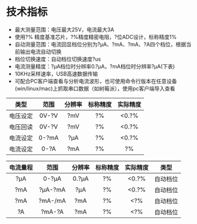 # 技术指标

- 最大测量范围：电压最大25V，电流最大3A
- 使用?% 精度基准芯片，?%精度精密电阻，?位ADC设计，标称精度1%
- 自动测量范围：电流回显档位分别为?μA、?mA、?mA、?A四个档位，根据当前输出电流自动切换
- 档位切换速度：自动档位切换速度?us
- 电流测量精度：?μA档位时分辨率0.?μA，?mA档位时分辨率?μA(下表)
- 10KHz采样速率，USB高速数据传输
- 可配合PC客户端查看与分析电流波形，也可使用命令行版本在任意设备(win/linux/mac)上抓取串口数据（如树莓派），使用pc客户端导入查看

|   类型   | 范围  | 分辨率 | 标称精度 | 实际精度 |
| :------: | :---: | :----: | :------: | :------: |
| 电压设定 | 0V-?V |  ?mV   |    ?%    |  <0.?%   |
| 电压回读 | 0V-?V |  ?mV   |    ?%    |  <0.?%   |
| 电流设定 | 0-?mA |  ?μA   |    ?%    |  <0.?%   |
| 电流设定 | 0-?A  |  ?mA   |    ?%    |    ?%    |

| 电流量程 |  范围   | 分辨率 | 标称精度 | 实际精度 |   类型   |
| :------: | :-----: | :----: | :------: | :------: | :------: |
|   ?μA    |  0-?μA  | 0.?μA  |    ?%    |  <0.?%   | 自动档位 |
|   ?mA    | ?μA-?mA |  ?μA   |    ?%    |  <0.?%   | 自动档位 |
|   ?mA    | ?mA-/mA |  ?mA   |    ?%    |   <?%    | 自动档位 |
|    ?A    | ?mA-?A  |  ?mA   |    ?%    |   <?%    | 自动档位 |
